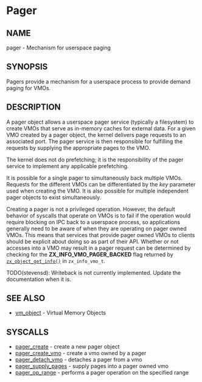 # Pager

## NAME

pager - Mechanism for userspace paging

## SYNOPSIS

Pagers provide a mechanism for a userspace process to provide demand paging for VMOs.

## DESCRIPTION

A pager object allows a userspace pager service (typically a filesystem) to create VMOs that serve
as in-memory caches for external data. For a given VMO created by a pager object, the kernel
delivers page requests to an associated port. The pager service is then responsible for fulfilling
the requests by supplying the appropriate pages to the VMO.

The kernel does not do prefetching; it is the responsibility of the pager service to implement any
applicable prefetching.

It is possible for a single pager to simultaneously back multiple VMOs. Requests for the different
VMOs can be differentiated by the *key* parameter used when creating the VMO. It is also possible
for multiple independent pager objects to exist simultaneously.

Creating a pager is not a privileged operation. However, the default behavior of syscalls that
operate on VMOs is to fail if the operation would require blocking on IPC back to a userspace
process, so applications generally need to be aware of when they are operating on pager owned
VMOs. This means that services that provide pager owned VMOs to clients should be explicit about
doing so as part of their API. Whether or not accesses into a VMO may result in a pager request
can be determined by checking for the **ZX_INFO_VMO_PAGER_BACKED** flag returned by
[`zx_object_get_info()`] in `zx_info_vmo_t`.

TODO(stevensd): Writeback is not currently implemented. Update the documentation when it is.

## SEE ALSO

+ [vm_object](vm_object.md) - Virtual Memory Objects

## SYSCALLS

+ [pager_create](/reference/syscalls/pager_create.md) - create a new pager object
+ [pager_create_vmo](/reference/syscalls/pager_create_vmo.md) - create a vmo owned by a pager
+ [pager_detach_vmo](/reference/syscalls/pager_detach_vmo.md) - detaches a pager from a vmo
+ [pager_supply_pages](/reference/syscalls/pager_supply_pages.md) - supply pages into a pager owned vmo
+ [pager_op_range](/reference/syscalls/pager_op_range.md) - performs a pager operation on the specified range

[`zx_object_get_info()`]: /reference/syscalls/object_get_info.md
